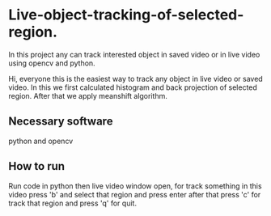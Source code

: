# Live-object-tracking-of-selected-region.

In this project any can track interested object in saved video or in live video using opencv and python.


Hi, everyone this is the easiest way to track any object in live video or saved video. In this we first calculated histogram and back projection of selected region.
After that we apply meanshift algorithm.

## Necessary software
python and opencv

## How to run
Run code in python then live video window open, for track something in this video press 'b' and select that region and press enter after that press 'c' for track that region and press 'q' for quit.
